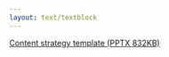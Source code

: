```yaml
---
layout: text/textblock
---
```

[Content strategy template (PPTX 832KB)](/assets/files/content-strategy/content-strategy-template1.pptx)
